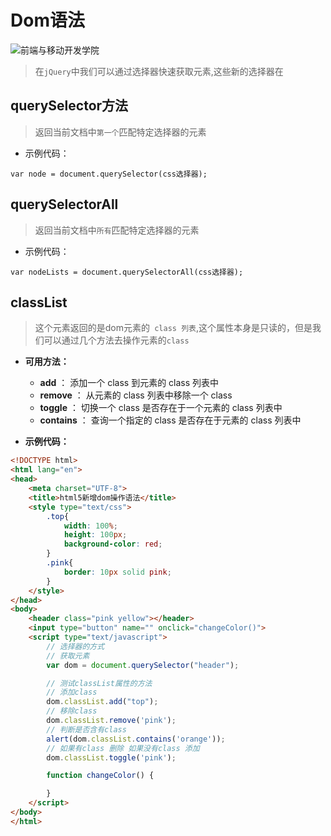 # Dom语法


![前端与移动开发学院][1]
>在`jQuery`中我们可以通过选择器快速获取元素,这些新的选择器在

## querySelector方法
>返回当前文档中`第一个`匹配特定选择器的元素

* 示例代码：
```
var node = document.querySelector(css选择器);
```

## querySelectorAll
>返回当前文档中`所有`匹配特定选择器的元素

* 示例代码：
```
var nodeLists = document.querySelectorAll(css选择器);
```


## classList
>这个元素返回的是dom元素的` class 列表`,这个属性本身是只读的，但是我们可以通过几个方法去操作元素的`class`

* **可用方法：**
    * **add** ： 添加一个 class 到元素的 class 列表中
    * **remove** ： 从元素的 class 列表中移除一个 class
    * **toggle** ： 切换一个 class 是否存在于一个元素的 class 列表中
    * **contains** ： 查询一个指定的 class 是否存在于元素的 class 列表中

* **示例代码：**
```html
<!DOCTYPE html>
<html lang="en">
<head>
	<meta charset="UTF-8">
	<title>html5新增dom操作语法</title>
	<style type="text/css">
		.top{
			width: 100%;
			height: 100px;
			background-color: red;
		}
		.pink{
			border: 10px solid pink;
		}
	</style>
</head>
<body>
	<header class="pink yellow"></header>
	<input type="button" name="" onclick="changeColor()">
	<script type="text/javascript">
		// 选择器的方式
		// 获取元素
		var dom = document.querySelector("header");

		// 测试classList属性的方法
		// 添加class
		dom.classList.add("top");
		// 移除class
		dom.classList.remove('pink');
		// 判断是否含有class
		alert(dom.classList.contains('orange'));
		// 如果有class 删除 如果没有class 添加
		dom.classList.toggle('pink');

		function changeColor() {

		}
	</script>
</body>
</html>
```

  [1]: http://static.zybuluo.com/antumuFish/xfnngpb23mze67n7y3y9ir3l/desk.jpg




